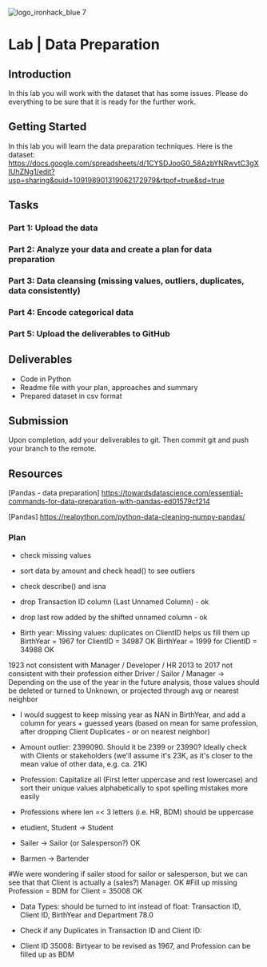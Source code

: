 ![logo_ironhack_blue 7](https://user-images.githubusercontent.com/23629340/40541063-a07a0a8a-601a-11e8-91b5-2f13e4e6b441.png)

# Lab | Data Preparation 


## Introduction

In this lab you will work with the dataset that has some issues. Please do everything to be sure that it is ready for the further work.

## Getting Started

In this lab you will learn the data preparation techniques.
Here is the dataset: https://docs.google.com/spreadsheets/d/1CYSDJooG0_58AzbYNRwvtC3gXIUhZNg1/edit?usp=sharing&ouid=109198901319062172979&rtpof=true&sd=true

## Tasks
### Part 1: Upload the data
### Part 2: Analyze your data and create a plan for data preparation
### Part 3: Data cleansing  (missing values, outliers, duplicates, data consistently)
### Part 4: Encode categorical data
### Part 5: Upload the deliverables to GitHub


## Deliverables

- Code in Python
- Readme file with your plan, approaches and summary
- Prepared dataset in csv format

## Submission

Upon completion, add your deliverables to git. Then commit git and push your branch to the remote.

## Resources

[Pandas - data preparation] https://towardsdatascience.com/essential-commands-for-data-preparation-with-pandas-ed01579cf214

[Pandas] https://realpython.com/python-data-cleaning-numpy-pandas/


### Plan

- check missing values
- sort data by amount and check head() to see outliers
- check describe() and isna
- drop Transaction ID column (Last Unnamed Column) - ok
- drop last row added by the shifted unnamed column - ok

- Birth year:
Missing values: duplicates on ClientID helps us fill them up
    BirthYear = 1967 for ClientID = 34987 OK
    BirthYear = 1999 for ClientID = 34988 OK

1923 not consistent with Manager / Developer / HR
2013 to 2017 not consistent with their profession either Driver / Sailor / Manager
-> Depending on the use of the year in the future analysis, those values should be deleted or turned to Unknown, or projected through avg or nearest neighbor

- I would suggest to keep missing year as NAN in BirthYear, and add a column for years + guessed years (based on mean for same profession, after dropping Client Duplicates - or on nearest neighbor)

- Amount outlier: 2399090. Should it be 2399 or 23990? Ideally check with Clients or stakeholders (we'll assume it's 23K, as it's closer to the mean value of other data, e.g. ca. 21K)

- Profession: Capitalize all (First letter uppercase and rest lowercase) and sort their unique values alphabetically to spot spelling mistakes more easily
- Professions where len =< 3 letters (i.e. HR, BDM) should be uppercase
- etudient, Student -> Student
- Sailer -> Sailor (or Salesperson?) OK
- Barmen -> Bartender

#We were wondering if sailer stood for sailor or salesperson, but we can see that that Client is actually a (sales?) Manager. OK
#Fill up missing Profession = BDM for Client = 35008 OK

- Data Types: should be turned to int instead of float: Transaction ID, Client ID, BirthYear and Department 78.0

- Check if any Duplicates in Transaction ID and Client ID:
- Client ID 35008: Birtyear to be revised as 1967, and Profession can be filled up as BDM

